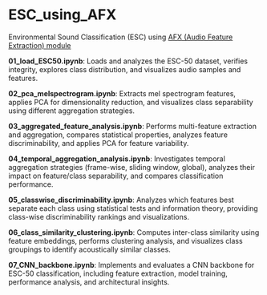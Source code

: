 # ESC_using_AFX
Environmental Sound Classification (ESC) using [AFX (Audio Feature Extraction) module](https://github.com/danilodsp/AFX)

**01_load_ESC50.ipynb**: Loads and analyzes the ESC-50 dataset, verifies integrity, explores class distribution, and visualizes audio samples and features.

**02_pca_melspectrogram.ipynb**: Extracts mel spectrogram features, applies PCA for dimensionality reduction, and visualizes class separability using different aggregation strategies.

**03_aggregated_feature_analysis.ipynb**: Performs multi-feature extraction and aggregation, compares statistical properties, analyzes feature discriminability, and applies PCA for feature variability.

**04_temporal_aggregation_analysis.ipynb**: Investigates temporal aggregation strategies (frame-wise, sliding window, global), analyzes their impact on feature/class separability, and compares classification performance.

**05_classwise_discriminability.ipynb**: Analyzes which features best separate each class using statistical tests and information theory, providing class-wise discriminability rankings and visualizations.

**06_class_similarity_clustering.ipynb**: Computes inter-class similarity using feature embeddings, performs clustering analysis, and visualizes class groupings to identify acoustically similar classes.

**07_CNN_backbone.ipynb**: Implements and evaluates a CNN backbone for ESC-50 classification, including feature extraction, model training, performance analysis, and architectural insights.
